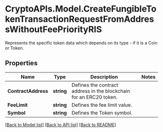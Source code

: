 # CryptoAPIs.Model.CreateFungibleTokenTransactionRequestFromAddressWithoutFeePriorityRIS
Represents the specific token data which depends on its type - if it is a Coin or Token.

## Properties

Name | Type | Description | Notes
------------ | ------------- | ------------- | -------------
**ContractAddress** | **string** | Defines the contract address in the blockchain for an ERC20 token. | 
**FeeLimit** | **string** | Defines the fee limit value. | 
**Symbol** | **string** | Defines the Token symbol. | 

[[Back to Model list]](../README.md#documentation-for-models) [[Back to API list]](../README.md#documentation-for-api-endpoints) [[Back to README]](../README.md)

